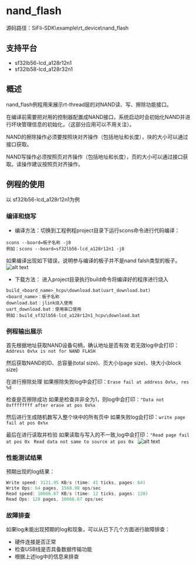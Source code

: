 # nand_flash
源码路径：SiFli-SDK\example\rt_device\nand_flash
## 支持平台
* sf32lb56-lcd_a128r12n1
* sf32lb58-lcd_a128r32n1

## 概述
nand_flash例程用来展示rt-thread层的对NAND读、写、擦除功能接口。

在编译前需要把对用的控制器配置成NAND接口，系统启动时会初始化NAND并进行坏块管理信息的初始化，（这部分应用可以不用关注）。

NAND的擦除操作必须要按照块对齐操作（包括地址和长度），块的大小可以通过接口获取。

NAND写操作必须按照页对齐操作（包括地址和长度），页的大小可以通过接口获取。读操作建议按照页对齐操作。
     
## 例程的使用
以 sf32lb56-lcd_a128r12n1为例
### 编译和烧写
* 编译方法：切换到工程例程project目录下运行scons命令进行代码编译：
```
scons --board=板子名称 -j8
例如：scons --board=sf32lb56-lcd_a128r12n1 -j8
```
如果编译出现如下错误，说明参与编译的板子并不是nand falsh类型的板子。
![alt text](assets/nand1.png)
* 下载方法： 进入project目录执行build命令将编译好的程序进行烧入
```
build_<board_name>_hcpu\download.bat(uart_download.bat)
<board_name>：板子名称
download.bat：jlink烧入使用
uart_download.bat：使用串口使用
例如：build_sf32lb56-lcd_a128r12n1_hcpu\download.bat
```
### 例程输出展示
首先根据地址获取NAND设备句柄，确认地址是否有效
若无效log中会打印：```Address 0x%x is not for NAND FLASH```

然后获取NAND的ID、总容量(total size)、页大小(page size)、块大小(block size)

在进行擦除处理
如果擦除失败log中会打印：```Erase fail at address 0x%x, res %d ```

检查是否擦除成功
如果是检查并非全为1，则log中会打印：```"Data not 0xffffffff after erase at pos 0x%x ```

然后进行生成随机数写入整个块中的所有页中
如果失败log会打印：```write page fail at pos 0x%x ```

最后在进行读取并检验
如果读取与写入的不一致,log中会打印：```"Read page fail at pos 0x ``` ```Read data not same to source at pos 0x ```
![alt text](assets/nand2.png)

### 性能测试结果
预期出现的log结果：
```c
Write speed: 3121.95 KB/s (time: 41 ticks, pages: 64)
Write Ops: 64 pages, 1560.98 ops/sec
Read speed: 10666.67 KB/s (time: 12 ticks, pages: 128)
Read Ops: 128 pages, 10666.67 ops/sec
```
### 故障排查
如果log未能出现预期的log和现象，可以从已下几个方面进行故障排查：
* 硬件连接是否正常
* 检查USB线是否具备数据传输功能
* 根据上述log中的信息来排查
